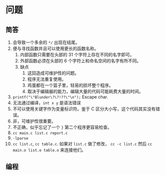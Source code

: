 # 问题

## 简答

1. 会导致一个多余的 `*/` 出现在结尾。
2. 便与寻找函数并且可以使用更长的函数名称。
   1. 内部函数只需要在头部的 31 个字符上存在不同的名字即可。
   2. 外部函数必须在头部的 6 个字符上和命名空间的名字有所不同。
   3. 缺点
      1. 这回造成可维护性的问题。
      2. 程序无法重复使用。
      3. 鸡蛋都在一个篮子里，轻易的损坏整个程序。
      4. 取决于编辑器的能力，编辑大量的代码可能耗费大量的时间。
3. `printf("\"Blunder\?\?!??\"\n");` Escape char.
4. 无法通过编译，`int x y` 是语法错误
5. 不可以使用关键字作为变量标识符。鉴于 C 区分大小写，这个代码其实没有错误。
6. 非，可维护性很重要。
7. 不正确，似乎忘记了一个 `}` 第二个程序更容易检查。
8. `cc main.c list.c report.c`
9. `-lparse`
10. `cc list.c`, `cc table.c`. 如果对 `list.c` 做了修改， `cc -c list.c` 然后 `cc main.o list.o table.o` 来连接他们。

## 编程


